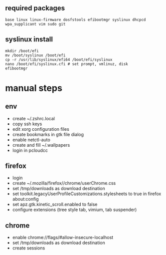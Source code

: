 ## required packages

```
base linux linux-firmware dosfstools efibootmgr syslinux dhcpcd wpa_supplicant vim sudo git
```

## syslinux install

```
mkdir /boot/efi
mv /boot/syslinux /boot/efi
cp -r /usr/lib/syslinux/efi64 /boot/efi/syslinux
nano /boot/efi/syslinux.cfi # set prompt, vmlinuz, disk
efibootmgr
```

# manual steps

## env

- create ~/.zshrc.local
- copy ssh keys
- edit xorg configuration files
- create bookmarks in gtk file dialog
- enable netctl-auto
- create and fill ~/.wallpapers
- login in pcloudcc

## firefox

- login
- create ~/.mozilla/firefox/<profile>/chrome/userChrome.css
- set /tmp/downloads as download destination
- set toolkit.legacyUserProfileCustomizations.stylesheets to true in firefox about:config
- set apz.gtk.kinetic_scroll.enabled to false
- configure extensions (tree style tab, vimium, tab suspender)

## chrome

- enable chrome://flags/#allow-insecure-localhost
- set /tmp/downloads as download destination
- create sessions
